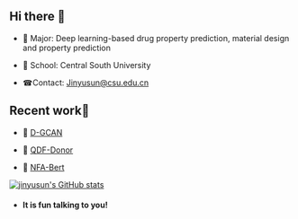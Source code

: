 ## Hi there 👋

- 🌱 Major: Deep learning-based drug property prediction, material design and property prediction

- 🏢 School: Central South University

- ☎Contact: Jinyusun@csu.edu.cn

  

## Recent work👏

- 🌹 [D-GCAN](https://github.com/JinYSun/D-GCAN/)

- 🎉 [QDF-Donor](https://github.com/JinYSun/QDF-Donor)

- 🎈 [NFA-Bert](https://github.com/JinYSun/NFA-BERT)

 [![jinyusun's GitHub stats](https://github-readme-stats.vercel.app/api?username=Jinysun)](https://github.com/anuraghazra/github-readme-stats)

- #### It is fun talking to you!

  
